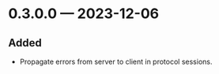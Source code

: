 
<a id='changelog-0.3.0.0'></a>
# 0.3.0.0 — 2023-12-06

## Added

- Propagate errors from server to client in protocol sessions.
